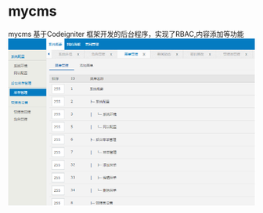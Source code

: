 # mycms
mycms
基于Codeigniter 框架开发的后台程序，实现了RBAC,内容添加等功能
![image](https://github.com/xiaobinshiyan/mycms/blob/master/uploads/common/1.png)
